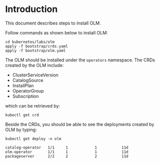 # Introduction

This document describes steps to install OLM.

Follow commands as shown below to install OLM:

    cd kubernetes/labs/olm
    apply -f bootstrap/crds.yaml
    apply -f bootstrap/olm.yaml

The OLM should be installed under the `operators` namespace.
The CRDs created by the OLM include:

- ClusterServiceVersion
- CatalogSource
- InstallPlan
- OperatorGroup
- Subscription

which can be retrieved by:

    kubectl get crd

Beside the CRDs, you should be able to see the deployments created by OLM by typing:

    kubectl get deploy -n olm

    catalog-operator   1/1     1            1           11d
    olm-operator       1/1     1            1           11d
    packageserver      2/2     2            2           11d

